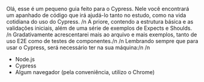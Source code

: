 Olá, esse é um pequeno guia feito para o Cypress. 
Nele você encontrará um apanhado de código que irá ajudá-lo tanto no estudo, como na vida cotidiana do uso do Cypress. /n
A priore, contendo a estrutura básica e as validações iniciais, além de uma série de exemplos de Expects e Shoulds. /n
Gradativamente acrescentarei mais ao arquivo e mais exemplos, tanto de uso E2E como de testes de componentes./n
/n
Lembrando sempre que para usar o Cypress, será necessário ter na sua máquina:/n
/n
 - Node.js
- Cypress
- Algum navegador (pela conveniência, utilizo o Chrome)
